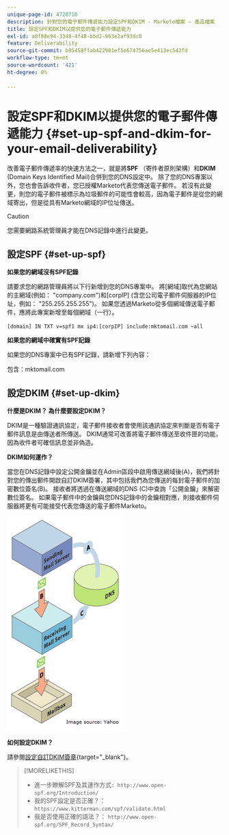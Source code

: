 ```yaml
---
unique-page-id: 4720710
description: 針對您的電子郵件傳遞能力設定SPF和DKIM - Marketo檔案 — 產品檔案
title: 設定SPF和DKIM以提供您的電子郵件傳遞能力
exl-id: a0f88e94-3348-4f48-bbd2-963e2af93dc0
feature: Deliverability
source-git-commit: b95458ffab422901ef5e674756ae5e413ec542fd
workflow-type: tm+mt
source-wordcount: '421'
ht-degree: 0%

---
```


# 設定SPF和DKIM以提供您的電子郵件傳遞能力 {#set-up-spf-and-dkim-for-your-email-deliverability}

改善電子郵件傳遞率的快速方法之一，就是將&#x200B;**SPF** （寄件者原則架構）和&#x200B;**DKIM** (Domain Keys Identified Mail)合併到您的DNS設定中。 除了您的DNS專案以外，您也會告訴收件者，您已授權Marketo代表您傳送電子郵件。 若沒有此變更，則您的電子郵件被標示為垃圾郵件的可能性會較高，因為電子郵件是從您的網域寄出，但是從具有Marketo網域的IP位址傳送。

>[!CAUTION]
>
>您需要網路系統管理員才能在DNS記錄中進行此變更。

## 設定SPF {#set-up-spf}

**如果您的網域沒有SPF記錄**

請要求您的網路管理員將以下行新增到您的DNS專案中。 將[網域]取代為您網站的主網域(例如： &quot;company.com&quot;)和[corpIP] (含您公司電子郵件伺服器的IP位址，例如： &quot;255.255.255.255&quot;)。 如果您透過Marketo從多個網域傳送電子郵件，應將此專案新增至每個網域（一行）。

`[domain] IN TXT v=spf1 mx ip4:[corpIP] include:mktomail.com ~all`

**如果您的網域中確實有SPF記錄**

如果您的DNS專案中已有SPF記錄，請新增下列內容：

包含：mktomail.com

## 設定DKIM {#set-up-dkim}

**什麼是DKIM？ 為什麼要設定DKIM？**

DKIM是一種驗證通訊協定，電子郵件接收者會使用該通訊協定來判斷是否有電子郵件訊息是由傳送者所傳送。 DKIM通常可改善將電子郵件傳送至收件匣的功能，因為收件者可確信訊息並非偽造。

**DKIM如何運作？**

當您在DNS記錄中設定公開金鑰並在Admin區段中啟用傳送網域後(A)，我們將針對您的傳出郵件開啟自訂DKIM簽署，其中包括我們為您傳送的每封電子郵件的加密數位簽名(B)。 接收者將透過在傳送網域的DNS (C)中查詢「公開金鑰」來解密數位簽名。 如果電子郵件中的金鑰與您DNS記錄中的金鑰相對應，則接收郵件伺服器將更有可能接受代表您傳送的電子郵件Marketo。

![](assets/image2015-1-12-13-3a56-3a55.png)

**如何設定DKIM？**

請參閱[設定自訂DKIM簽章](/help/marketo/product-docs/email-marketing/deliverability/set-up-a-custom-dkim-signature.md){target="_blank"}。

>[!MORELIKETHIS]
>
>* 進一步瞭解SPF及其運作方式`: http://www.open-spf.org/Introduction/`
>* 我的SPF設定是否正確？： `https://www.kitterman.com/spf/validate.html`
>* 我是否使用正確的語法？： `http://www.open-spf.org/SPF_Record_Syntax/`
